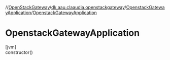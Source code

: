 //[OpenStackGateway](../../../index.md)/[dk.aau.claaudia.openstackgateway](../index.md)/[OpenstackGatewayApplication](index.md)/[OpenstackGatewayApplication](-openstack-gateway-application.md)

# OpenstackGatewayApplication

[jvm]\
constructor()
